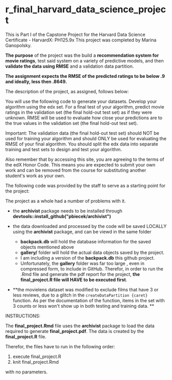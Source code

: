 # r_final_harvard_data_science_project
This is Part I of the Capstone Project for the Harvard Data Science Certificate - HarvardX: PH125.9x
This project was completed by Marina Ganopolsky.

**The purpose** of the project was the build a **recommendation system for movie ratings**, test said system on a variety of predictive models, and then **validate the data using RMSE** and a validation data partition. 

**The assignment expects the RMSE of the predicted ratings to be below .9 and ideally, less then .8649.**

The description of the project, as assigned, follows below:
>>>>>>>>>>>>>>>>>>>>>>>>>>>>>>>>>>>>>>>>>>
You will use the following code to generate your datasets. Develop your algorithm using the edx set. For a final test of your algorithm, predict movie ratings in the validation set (the final hold-out test set) as if they were unknown. RMSE will be used to evaluate how close your predictions are to the true values in the validation set (the final hold-out test set).

Important: The validation data (the final hold-out test set) should NOT be used for training your algorithm and should ONLY be used for evaluating the RMSE of your final algorithm. You should split the edx data into separate training and test sets to design and test your algorithm.

Also remember that by accessing this site, you are agreeing to the terms of the edX Honor Code. This means you are expected to submit your own work and can be removed from the course for substituting another student's work as your own.

>>>>>>>>>>>>>>>>>>>>>>>>>>>>>>>>>>>>>>>>>>

The following code was provided by the staff to serve as a starting point for the project:

The project as a whole had a number of problems with it. 
* the **archivist** package needs to be installed through **devtools::install_github("pbiecek/archivist")**
* the data downloaded and processed by the code will be saved LOCALLY using the **archivist** package, and can be viewd in the same folder
  - **backpack.db** will hold the database information for the saved objects mentioned above
  - **gallery/** folder will hold the actual data objects saved by the project.
  - I am including a version of the **backpack.db** this github project.
  - Unfortunately, the **gallery** folder was far too large , even in compressed form, to include in GitHub. Therefor, in order to run the .Rmd file and generate the pdf report for the project, **the final_project.R file will HAVE to be executed first**.
  
* **the movielens dataset was modified to exclude films that have 3 or less reviews, due to a glitch in the ```createDataPartition {caret} ``` function. As per the documentation of the  function, items in the set with 3 counts or less won't show up in both testing and training data. **

INSTRUCTIONS:

The **final_project.Rmd** file uses the **archivist** package to load the data required to generate **final_project.pdf**. The data is created by the **final_project.R** file.

Therefor, the files have to run in the following order:

1. execute final_project.R
2. knit final_project.Rmd

with no parameters.
